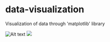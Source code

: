 # data-visualization
Visualization of data through 'matplotlib' library

![Alt text](https://drive.google.com/file/d/1HTC-28DzcF1ULEi8VVSPKArgfgkRuUMk/view?usp=sharing?sanitize=true)
<img src="https://drive.google.com/file/d/1HTC-28DzcF1ULEi8VVSPKArgfgkRuUMk/view?usp=sharing?sanitize=true">
